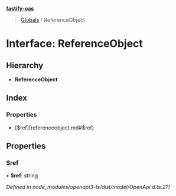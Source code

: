 **[fastify-oas](../README.md)**

> [Globals](../README.md) / ReferenceObject

# Interface: ReferenceObject

## Hierarchy

* **ReferenceObject**

## Index

### Properties

* [$ref](referenceobject.md#$ref)

## Properties

### $ref

•  **$ref**: string

*Defined in node_modules/openapi3-ts/dist/model/OpenApi.d.ts:211*
